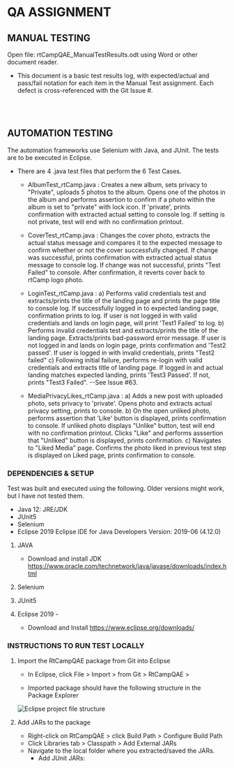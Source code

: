 # QA ASSIGNMENT


## MANUAL TESTING
Open file:  rtCampQAE_ManualTestResults.odt  using Word or other document reader.  

- This document is a basic test results log, with expected/actual and pass/fail notation for each item in the Manual Test assignment.  Each defect is cross-referenced with the Git Issue #.  
<br>
<br>

## AUTOMATION TESTING

The automation frameworks use Selenium with Java, and JUnit.  The tests are to be executed in Eclipse.  
 
- There are 4 .java test files that perform the 6 Test Cases.  

   - AlbumTest_rtCamp.java :  Creates a new album, sets privacy to "Private", uploads 5 photos to the album.  Opens one of the photos in the album and performs assertion to confirm if a photo within the album is set to "private" with lock icon.  If 'private', prints confirmation with extracted actual setting to console log.  If setting is not private, test will end with no confirmation printout.   
   
   - CoverTest_rtCamp.java :  Changes the cover photo, extracts the actual status message and compares it to the expected message to confirm whether or not the cover successfully changed.  If change was successful, prints confirmation with extracted actual status message to console log.  If change was not successful, prints "Test Failed" to console. After confirmation, it reverts cover back to rtCamp logo photo.  
   
   - LoginTest_rtCamp.java :  a) Performs valid credentials test and extracts/prints the title of the landing page and prints the page title to console log.  If successfully logged in to expected landing page, confirmation prints to log.  If user is not logged in with valid credentials and lands on login page, will print 'Test1 Failed' to log.  b) Performs invalid credentials test and extracts/prints the title of the landing page.  Extracts/prints bad-password error message.  If user is not logged in and lands on login page, prints confirmation and 'Test2 passed'.  If user is logged in with invalid credentials, prints "Test2 failed"  c) Following initial failure, performs re-login with valid credentials and extracts title of landing page.  If logged in and actual landing matches expected landing, prints 'Test3 Passed'.  If not, prints "Test3 Failed". --See Issue #63.

   - MediaPrivacyLikes_rtCamp.java : a) Adds a new post with uploaded photo, sets privacy to 'private'.  Opens photo and extracts actual privacy setting, prints to console.  b) On the open unliked photo, performs assertion that 'Like' button is displayed, prints confirmation to console.  If unliked photo displays "Unlike" button, test will end with no confirmation printout.  Clicks "Like" and performs asssertion that "Unliked" button is displayed, prints confirmation.  c) Navigates to "Liked Media" page.  Confirms the photo liked in previous test step is displayed on Liked page, prints confirmation to console.   


### DEPENDENCIES & SETUP

Test was built and executed using the following.  Older versions might work, but I have not tested them.  
- Java 12: JRE/JDK
- JUnit5
- Selenium 
- Eclipse 2019  Eclipse IDE for Java Developers  Version: 2019-06 (4.12.0)


1. JAVA 
   - Download and install JDK   https://www.oracle.com/technetwork/java/javase/downloads/index.html
  
2. Selenium


3.  JUnit5


4. Eclipse 2019 - 
   - Download and Install       https://www.eclipse.org/downloads/
   
   
 ### INSTRUCTIONS TO RUN TEST LOCALLY
 
 1. Import the RtCampQAE package from Git into Eclipse
    - In Eclipse, click File > Import > from Git > RtCampQAE > 
   
    - Imported package should have the following structure in the Package Explorer

    ![Eclipse project file structure](https://user-images.githubusercontent.com/49427009/61268624-a0072580-a761-11e9-87b9-0892bcba5569.jpg)
    
  2. Add JARs to the package
     - Right-click on RtCampQAE > click Build Path > Configure Build Path
     - Click Libraries tab > Classpath > Add External JARs
     - Navigate to the local folder where you extracted/saved the JARs.
       - Add JUnit JARs: 
   
   
   
   
   
   
   
   
   


